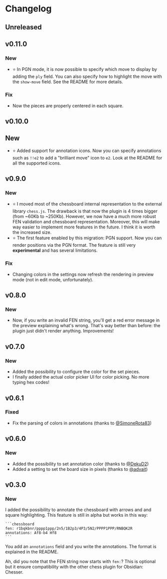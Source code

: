 # Changelog

## Unreleased

## v0.11.0

### New

- ⭐ In PGN mode, it is now possible to specify which move to display by adding the `ply` field. You can also specify how to highlight the move with the `show-move` field. See the README for more details.

### Fix

- Now the pieces are properly centered in each square.

## v0.10.0

## New

- ⭐ Added support for annotation icons. Now you can specify annotations such as `!!e2` to add a "brilliant move" icon to `e2`. Look at the README for all the supported icons.

## v0.9.0

### New

- ⭐ I moved most of the chessboard internal representation to the external library `chess.js`. The drawback is that now the plugin is 4 times bigger (from ~60Kb to ~250Kb). However, we now have a much more robust FEN validation and chessboard representation. Moreover, this will make way easier to implement more features in the future. I think it is worth the increased size.
- ⭐ The first feature enabled by this migration: PGN support. Now you can render positions via the PGN format. The feature is still very **experimental** and has several limitations.

### Fix

- Changing colors in the settings now refresh the rendering in preview mode (not in edit mode, unfortunately).

## v0.8.0

### New

- Now, if you write an invalid FEN string, you'll get a red error message in the preview explaining what's wrong. That's way better than before: the plugin just didn't render anything. Improvements!

## v0.7.0

### New

- Added the possibility to configure the color for the set pieces.
- I finally added the actual color picker UI for color picking. No more typing hex codes!

## v0.6.1

### Fixed

- Fix the parsing of colors in annotations (thanks to [@SimoneRota83](https://github.com/SimoneRota83))

## v0.6.0

### New

- Added the possibility to set annotation color (thanks to [@DekuD2](https://github.com/DekuD2))
- Added a setting to set the board size in pixels (thanks to [@advait](https://github.com/advait))

## v0.3.0

### New

I added the possibility to annotate the chessboard with arrows and and square highlighting. This feature is still in alpha but works in this way:

````
```chessboard
fen: r1bqkbnr/pppp1ppp/2n5/1B2p3/4P3/5N2/PPPP1PPP/RNBQK2R
annotations: Af8-b4 Hf8
```
````

You add an `annotations` field and you write the annotations. The format is explained in the README.

Ah, did you note that the FEN string now starts with `fen:`? This is optional but it ensure compatibility with the other chess plugin for Obsidian: Chesser.

